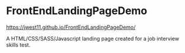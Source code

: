 # FrontEndLandingPageDemo

https://jwest11.github.io/FrontEndLandingPageDemo/

A HTML/CSS/SASS/Javascript landing page created for a job interview skills test.
